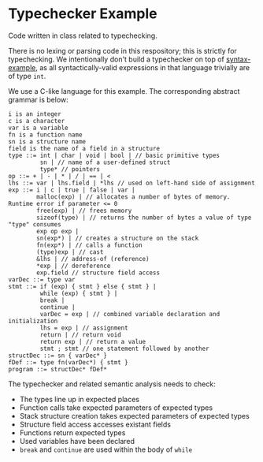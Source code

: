 # Typechecker Example #

Code written in class related to typechecking.

There is no lexing or parsing code in this respository; this is strictly for typechecking.
We intentionally don't build a typechecker on top of [syntax-example](https://github.com/csun-comp430-s19/syntax-example), as all syntactically-valid expressions in that language trivially are of type `int`.

We use a C-like language for this example.
The corresponding abstract grammar is below:

```
i is an integer
c is a character
var is a variable
fn is a function name
sn is a structure name
field is the name of a field in a structure
type ::= int | char | void | bool | // basic primitive types
         sn | // name of a user-defined struct
         type* // pointers
op ::= + | - | * | / | == | <
lhs ::= var | lhs.field | *lhs // used on left-hand side of assignment
exp ::= i | c | true | false | var |
        malloc(exp) | // allocates a number of bytes of memory. Runtime error if parameter <= 0
        free(exp) | // frees memory
        sizeof(type) | // returns the number of bytes a value of type "type" consumes
        exp op exp |
        sn(exp*) | // creates a structure on the stack
        fn(exp*) | // calls a function
        (type)exp | // cast
        &lhs | // address-of (reference)
        *exp | // dereference
        exp.field // structure field access
varDec ::= type var
stmt ::= if (exp) { stmt } else { stmt } |
         while (exp) { stmt } |
         break |
         continue |
         varDec = exp | // combined variable declaration and initialization
         lhs = exp | // assignment
         return | // return void
         return exp | // return a value
         stmt ; stmt // one statement followed by another
structDec ::= sn { varDec* }
fDef ::= type fn(varDec*) { stmt }
program ::= structDec* fDef*
```

The typechecker and related semantic analysis needs to check:

- The types line up in expected places
- Function calls take expected parameters of expected types
- Stack structure creation takes expected parameters of expected types
- Structure field access accesses existant fields
- Functions return expected types
- Used variables have been declared
- `break` and `continue` are used within the body of `while`
